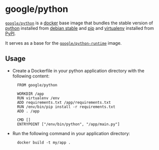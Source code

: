 # google/python

[`google/python`](https://index.docker.io/u/google/python) is a [docker](https://docker.io) base image that bundles the stable version of [python](http://python.org) installed from [debian stable](https://packages.debian.org/stable/) and [pip](https://pip.pypa.io/en/latest/) and [virtualenv](https://virtualenv.pypa.io/) installed from [PyPI](https://pypi.python.org/pypi).

It serves as a base for the [`google/python-runtime`](https://index.docker.io/u/google/python-runtime) image.

## Usage

- Create a Dockerfile in your python application directory with the following content:

        FROM google/python

        WORKDIR /app
        RUN virtualenv /env
        ADD requirements.txt /app/requirements.txt
        RUN /env/bin/pip install -r requirements.txt
        ADD . /app
        
        CMD []
        ENTRYPOINT ["/env/bin/python", "/app/main.py"]

- Run the following command in your application directory:

        docker build -t my/app .
